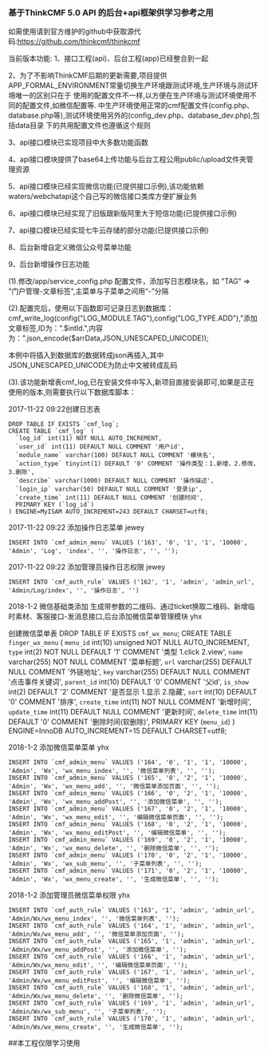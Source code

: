 ### 基于ThinkCMF 5.0 API 的后台+api框架供学习参考之用
如需使用请到官方维护的github中获取源代码:https://github.com/thinkcmf/thinkcmf

当前版本功能:
1、接口工程(api)、后台工程(app)已经整合到一起

2、为了不影响ThinkCMF后期的更新需要,项目提供APP_FORMAL_ENVIRONMENT常量切换生产环境跟测试环境,生产环境与测试环境唯一的区别只在于
使用的配置文件不一样,以方便在生产环境与测试环境使用不同的配置文件,如微信配置等.
中生产环境使用正常的cmf配置文件(config.php、database.php等),测试环境使用另外的(config_dev.php、database_dev.php),包括data目录
下的共用配置文件也遵循这个规则

3、api接口模块已实现项目中大多数功能函数

4、api接口模块提供了base64上传功能与后台工程公用public/upload文件夹管理资源

5、api接口模块已经实现微信功能(已提供接口示例),该功能依赖waters/webchatapi这个自己写的微信接口类库方便扩展业务

6、api接口模块已经实现了旧版跟新版阿里大于短信功能(已提供接口示例)

7、api接口模块已经实现七牛云存储的部分功能(已提供接口示例)

8、后台新增自定义微信公众号菜单功能

9、后台新增操作日志功能

(1).修改/app/service_config.php 配置文件，添加写日志模块名，如 "TAG" => "门户管理-文章标签",主菜单与子菜单之间用“-”分隔

(2).配置完后，使用以下函数即可记录日志到数据库：
cmf_write_log(config("LOG_MODULE.TAG"),config("LOG_TYPE.ADD"),"添加文章标签,ID为：".$intId.",内容为：".json_encode($arrData,JSON_UNESCAPED_UNICODE));

本例中将插入到数据库的数据转成json再插入,其中JSON_UNESCAPED_UNICODE为防止中文被转成乱码

(3).该功能新增表cmf_log,已在安装文件中写入,新项目直接安装即可,如果是正在使用的版本,则需要执行以下数据库脚本：

2017-11-22 09:22创建日志表

    DROP TABLE IF EXISTS `cmf_log`;
    CREATE TABLE `cmf_log` (
      `log_id` int(11) NOT NULL AUTO_INCREMENT,
      `user_id` int(11) DEFAULT NULL COMMENT '用户id',
      `module_name` varchar(100) DEFAULT NULL COMMENT '模块名',
      `action_type` tinyint(1) DEFAULT '0' COMMENT '操作类型：1.新增，2.修改，3.删除',
      `describe` varchar(1000) DEFAULT NULL COMMENT '操作描述',
      `login_ip` varchar(50) DEFAULT NULL COMMENT '登录ip',
      `create_time` int(11) DEFAULT NULL COMMENT '创建时间',
      PRIMARY KEY (`log_id`)
    ) ENGINE=MyISAM AUTO_INCREMENT=243 DEFAULT CHARSET=utf8;
    

2017-11-22 09:22 添加操作日志菜单 jewey



    INSERT INTO `cmf_admin_menu` VALUES ('163', '0', '1', '1', '10000', 'Admin', 'Log', 'index', '', '操作日志', '', '');
2017-11-22 09:22 添加管理员操作日志权限 jewey



    INSERT INTO `cmf_auth_rule` VALUES ('162', '1', 'admin', 'admin_url', 'Admin/Log/index', '', '操作日志', '')


2018-1-2 微信基础类添加 生成带参数的二维码、通过ticket换取二维码、新增临时素材、客服接口-发消息接口,后台添加微信菜单管理模块 yhx

创建微信菜单表
    DROP TABLE IF EXISTS `cmf_wx_menu`;
    CREATE TABLE `finger_wx_menu` (
      `menu_id` int(10) unsigned NOT NULL AUTO_INCREMENT,
      `type` int(2) NOT NULL DEFAULT '1' COMMENT '类型 1.click 2.view',
      `name` varchar(255) NOT NULL COMMENT '菜单标题',
      `url` varchar(255) DEFAULT NULL COMMENT '外链地址',
      `key` varchar(255) DEFAULT NULL COMMENT '点击事件关键词',
      `parent_id` int(10) DEFAULT '0' COMMENT '父id',
      `is_show` int(2) DEFAULT '2' COMMENT '是否显示 1.显示 2.隐藏',
      `sort` int(10) DEFAULT '0' COMMENT '排序',
      `create_time` int(11) NOT NULL COMMENT '新增时间',
      `update_time` int(11) DEFAULT NULL COMMENT '更新时间',
      `delete_time` int(11) DEFAULT '0' COMMENT '删除时间(软删除)',
      PRIMARY KEY (`menu_id`)
    ) ENGINE=InnoDB AUTO_INCREMENT=15 DEFAULT CHARSET=utf8;



2018-1-2  添加微信菜单菜单 yhx

    INSERT INTO `cmf_admin_menu` VALUES ('164', '0', '1', '1', '10000', 'Admin', 'Wx', 'wx_menu_index', '', '微信菜单列表', '', '');
    INSERT INTO `cmf_admin_menu` VALUES ('165', '0', '2', '1', '10000', 'Admin', 'Wx', 'wx_menu_add', '', '微信菜单添加页面', '', '');
    INSERT INTO `cmf_admin_menu` VALUES ('166', '0', '2', '1', '10000', 'Admin', 'Wx', 'wx_menu_addPost', '', '添加微信菜单', '', '');
    INSERT INTO `cmf_admin_menu` VALUES ('167', '0', '2', '1', '10000', 'Admin', 'Wx', 'wx_menu_edit', '', '编辑微信菜单页面', '', '');
    INSERT INTO `cmf_admin_menu` VALUES ('168', '0', '2', '1', '10000', 'Admin', 'Wx', 'wx_menu_editPost', '', '编辑微信菜单', '', '');
    INSERT INTO `cmf_admin_menu` VALUES ('169', '0', '2', '1', '10000', 'Admin', 'Wx', 'wx_menu_delete', '', '删除微信菜单', '', '');
    INSERT INTO `cmf_admin_menu` VALUES ('170', '0', '2', '1', '10000', 'Admin', 'Wx', 'wx_sub_menu', '', '子菜单列表', '', '');
    INSERT INTO `cmf_admin_menu` VALUES ('171', '0', '2', '1', '10000', 'Admin', 'Wx', 'wx_menu_create', '', '生成微信菜单', '', '');

2018-1-2 添加管理员微信菜单权限 yhx

    INSERT INTO `cmf_auth_rule` VALUES ('163', '1', 'admin', 'admin_url', 'Admin/Wx/wx_menu_index', '', '微信菜单列表', '');
    INSERT INTO `cmf_auth_rule` VALUES ('164', '1', 'admin', 'admin_url', 'Admin/Wx/wx_menu_add', '', '微信菜单添加页面', '');
    INSERT INTO `cmf_auth_rule` VALUES ('165', '1', 'admin', 'admin_url', 'Admin/Wx/wx_menu_addPost', '', '添加微信菜单', '');
    INSERT INTO `cmf_auth_rule` VALUES ('166', '1', 'admin', 'admin_url', 'Admin/Wx/wx_menu_edit', '', '编辑微信菜单页面', '');
    INSERT INTO `cmf_auth_rule` VALUES ('167', '1', 'admin', 'admin_url', 'Admin/Wx/wx_menu_editPost', '', '编辑微信菜单', '');
    INSERT INTO `cmf_auth_rule` VALUES ('168', '1', 'admin', 'admin_url', 'Admin/Wx/wx_menu_delete', '', '删除微信菜单', '');
    INSERT INTO `cmf_auth_rule` VALUES ('169', '1', 'admin', 'admin_url', 'Admin/Wx/wx_sub_menu', '', '子菜单列表', '');
    INSERT INTO `cmf_auth_rule` VALUES ('170', '1', 'admin', 'admin_url', 'Admin/Wx/wx_menu_create', '', '生成微信菜单', '');

##本工程仅限学习使用





